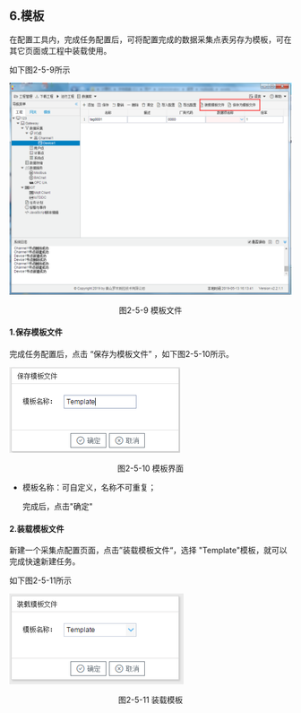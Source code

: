 ## 6.模板

在配置工具内，完成任务配置后，可将配置完成的数据采集点表另存为模板，可在其它页面或工程中装载使用。

如下图2-5-9所示

![1557128472581](../../assets/模板文件.png)

<center>图2-5-9 模板文件</center>

#### 1.保存模板文件

完成任务配置后，点击 “保存为模板文件” ，如下图2-5-10所示。

![1557128472581](../../assets/模板保存.png)

<center>图2-5-10 模板界面</center>

- 模板名称：可自定义，名称不可重复；

  完成后，点击"确定"

#### 2.装载模板文件

新建一个采集点配置页面，点击”装载模板文件“，选择 "Template"模板，就可以完成快速新建任务。

如下图2-5-11所示

![](../../assets/装载模板.png)



<center>图2-5-11 装载模板</center>

